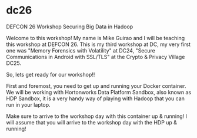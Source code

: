 # dc26
DEFCON 26 Workshop Securing Big Data in Hadoop

Welcome to this workshop! My name is Mike Guirao and I will be teaching this workshop at DEFCON 26. This is my third workshop at DC, my very first one was "Memory Forensics with Volatility" at DC24, "Secure Communications in Android with SSL/TLS" at the Crypto & Privacy Village DC25.

So, lets get ready for our workshop!!

First and foremost, you need to get up and running your Docker container. We will be working with Hortonworks Data Platform Sandbox, also known as HDP Sandbox, it is a very handy way of playing with Hadoop that you can run in your laptop.

Make sure to arrive to the workshop day with this container up & running! I will assume that you will arrive to the workshop day with the HDP up & running!

